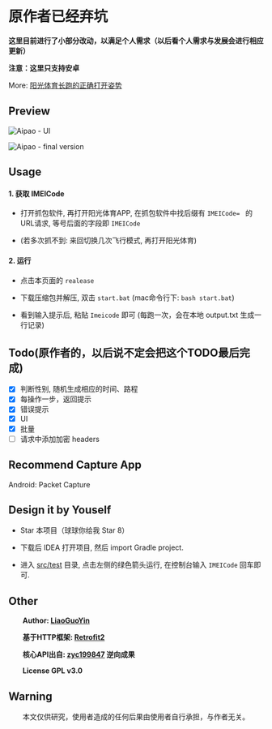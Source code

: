 # 原作者已经弃坑

**这里目前进行了小部分改动，以满足个人需求（以后看个人需求与发展会进行相应更新）**

**注意：这里只支持安卓**

More: [阳光体育长跑的正确打开姿势](https://liaoguoyin.com/2019/05/19/Aipao.html)

## Preview

![Aipao - UI](AipaoTest.gif)

![Aipao - final version](finalTest.gif)

## Usage

#### 1. 获取 IMEICode
  - 打开抓包软件, 再打开阳光体育APP, 在抓包软件中找后缀有 `IMEICode= ` 的URL请求, 等号后面的字段即 `IMEICode`
   
  - (若多次抓不到: 来回切换几次飞行模式, 再打开阳光体育)
    
#### 2. 运行
  - 点击本页面的 `realease` 
  
  - 下载压缩包并解压, 双击 `start.bat` (mac命令行下: `bash start.bat`)
  
  - 看到输入提示后, 粘贴 `Imeicode` 即可 (每跑一次，会在本地 output.txt 生成一行记录)
  
## Todo(原作者的，以后说不定会把这个TODO最后完成)
   - [x] 判断性别, 随机生成相应的时间、路程
   - [x] 每操作一步，返回提示
   - [x] 错误提示
   - [X] UI
   - [x] 批量
   - [ ] 请求中添加加密 headers
 
## Recommend Capture App

   Android: Packet Capture
   
## Design it by Youself
   - Star 本项目（球球你给我 Star 8）
   
   - 下载后 IDEA 打开项目, 然后 import Gradle project.
 
   - 进入 [src/test](src/test/java/com/liaoguoyin/aipao/AipaoClientTest.java) 目录, 点击左侧的绿色箭头运行, 在控制台输入 `IMEICode` 回车即可.
 
   
## Other
     **Author: [LiaoGuoYin](https://github.com/Biubang)**

     **基于HTTP框架: [Retrofit2](https://square.github.io/retrofit/)**  
     
     **核心API出自: [zyc199847](https://github.com/zyc199847/Sunny-Running) 逆向成果**
   
     **License GPL v3.0**

## Warning
     本文仅供研究，使用者造成的任何后果由使用者自行承担，与作者无关。
   

